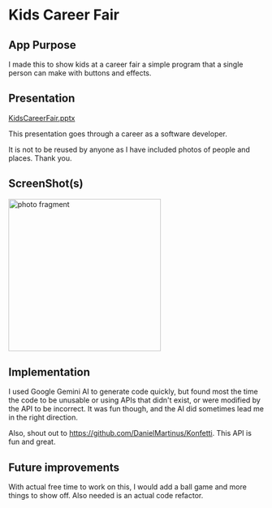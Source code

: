 # Kids Career Fair

## App Purpose

I made this to show kids at a career fair a simple program that a single person can make with buttons and effects.

## Presentation

[KidsCareerFair.pptx](KidsCareerFair.pptx)

This presentation goes through a career as a software developer. 

It is not to be reused by anyone as I have included photos of people and places. Thank you.

## ScreenShot(s)

<img src="./appscreenshots/PhotoFragment.png" alt="photo fragment" width="300"/><br>

## Implementation

I used Google Gemini AI to generate code quickly, but found most the time the code to be unusable or using APIs that didn't exist, or were modified by the API to be incorrect.
It was fun though, and the AI did sometimes lead me in the right direction.

Also, shout out to https://github.com/DanielMartinus/Konfetti. This API is fun and great.

## Future improvements

With actual free time to work on this, I would add a ball game and more things to show off. Also needed is an actual code refactor.